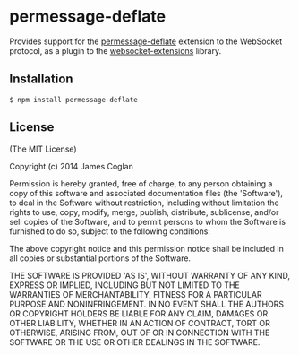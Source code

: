 # permessage-deflate

Provides support for the
[permessage-deflate](https://tools.ietf.org/html/draft-ietf-hybi-permessage-compression)
extension to the WebSocket protocol, as a plugin to the
[websocket-extensions](https://github.com/faye/websocket-extensions-node) library.


## Installation

```
$ npm install permessage-deflate
```


## License

(The MIT License)

Copyright (c) 2014 James Coglan

Permission is hereby granted, free of charge, to any person obtaining a copy of
this software and associated documentation files (the 'Software'), to deal in
the Software without restriction, including without limitation the rights to
use, copy, modify, merge, publish, distribute, sublicense, and/or sell copies
of the Software, and to permit persons to whom the Software is furnished to do
so, subject to the following conditions:

The above copyright notice and this permission notice shall be included in all
copies or substantial portions of the Software.

THE SOFTWARE IS PROVIDED 'AS IS', WITHOUT WARRANTY OF ANY KIND, EXPRESS OR
IMPLIED, INCLUDING BUT NOT LIMITED TO THE WARRANTIES OF MERCHANTABILITY,
FITNESS FOR A PARTICULAR PURPOSE AND NONINFRINGEMENT. IN NO EVENT SHALL THE
AUTHORS OR COPYRIGHT HOLDERS BE LIABLE FOR ANY CLAIM, DAMAGES OR OTHER
LIABILITY, WHETHER IN AN ACTION OF CONTRACT, TORT OR OTHERWISE, ARISING FROM,
OUT OF OR IN CONNECTION WITH THE SOFTWARE OR THE USE OR OTHER DEALINGS IN THE
SOFTWARE.
